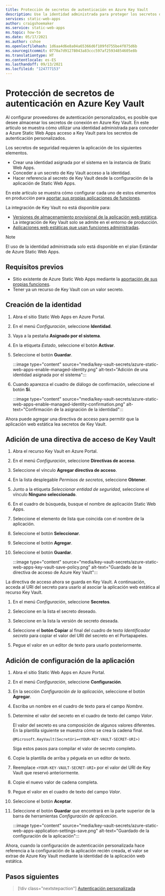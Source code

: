```yaml
---
title: Protección de secretos de autenticación en Azure Key Vault
description: Use la identidad administrada para proteger los secretos de autenticación en Azure Key Vault.
services: static-web-apps
author: craigshoemaker
ms.service: static-web-apps
ms.topic: how-to
ms.date: 05/17/2021
ms.author: cshoe
ms.openlocfilehash: 1d6aa4d6e8a04a65366d6f109fd755be4f075d6b
ms.sourcegitcommit: 0770a7d91278043a83ccc597af25934854605e8b
ms.translationtype: HT
ms.contentlocale: es-ES
ms.lasthandoff: 09/13/2021
ms.locfileid: "124777153"
---
```

# <a name="securing-authentication-secrets-in-azure-key-vault"></a>Protección de secretos de autenticación en Azure Key Vault

Al configurar proveedores de autenticación personalizados, es posible que desee almacenar los secretos de conexión en Azure Key Vault. En este artículo se muestra cómo utilizar una identidad administrada para conceder a Azure Static Web Apps acceso a Key Vault para los secretos de autenticación personalizados.

Los secretos de seguridad requieren la aplicación de los siguientes elementos.

- Crear una identidad asignada por el sistema en la instancia de Static Web Apps.
- Conceder a un secreto de Key Vault acceso a la identidad.
- Hacer referencia al secreto de Key Vault desde la configuración de la aplicación de Static Web Apps.

En este artículo se muestra cómo configurar cada uno de estos elementos en producción para [aportar sus propias aplicaciones de funciones](./functions-bring-your-own.md).

La integración de Key Vault no está disponible para:

- [Versiones de almacenamiento provisional de la aplicación web estática](./review-publish-pull-requests.md). La integración de Key Vault solo se admite en el entorno de producción.
- [Aplicaciones web estáticas que usan funciones administradas](./apis.md).

> [!NOTE]
> El uso de la identidad administrada solo está disponible en el plan Estándar de Azure Static Web Apps.

## <a name="prerequisites"></a>Requisitos previos

- Sitio existente de Azure Static Web Apps mediante la [aportación de sus propias funciones](./functions-bring-your-own.md).
- Tener ya un recurso de Key Vault con un valor secreto.

## <a name="create-identity"></a>Creación de la identidad

1. Abra el sitio Static Web Apps en Azure Portal.

1. En el menú _Configuración_, seleccione **Identidad**.

1. Vaya a la pestaña **Asignado por el sistema**.

1. En la etiqueta _Estado_, seleccione el botón **Activar**.

1. Seleccione el botón **Guardar**.

    :::image type="content" source="media/key-vault-secrets/azure-static-web-apps-enable-managed-identity.png" alt-text="Adición de una identidad asignada por el sistema":::

1. Cuando aparezca el cuadro de diálogo de confirmación, seleccione el botón **Sí**.

    :::image type="content" source="media/key-vault-secrets/azure-static-web-apps-enable-managed-identity-confirmation.png" alt-text="Confirmación de la asignación de la identidad":::

Ahora puede agregar una directiva de acceso para permitir que la aplicación web estática lea secretos de Key Vault.

## <a name="add-a-key-vault-access-policy"></a>Adición de una directiva de acceso de Key Vault

1. Abra el recurso Key Vault en Azure Portal.

1. En el menú _Configuración_, seleccione **Directivas de acceso**.

1. Seleccione el vínculo **Agregar directiva de acceso**.

1. En la lista desplegable _Permisos de secretos_, seleccione **Obtener**.

1. Junto a la etiqueta _Seleccionar entidad de seguridad_, seleccione el vínculo **Ninguno seleccionado**.

1. En el cuadro de búsqueda, busque el nombre de aplicación Static Web Apps.

1. Seleccione el elemento de lista que coincida con el nombre de la aplicación.

1. Seleccione el botón **Seleccionar**.

1. Seleccione el botón **Agregar**.

1. Seleccione el botón **Guardar**.

    :::image type="content" source="media/key-vault-secrets/azure-static-web-apps-key-vault-save-policy.png" alt-text="Guardado de la directiva de acceso de Azure Key Vault":::

La directiva de acceso ahora se guarda en Key Vault. A continuación, acceda al URI del secreto para usarlo al asociar la aplicación web estática al recurso Key Vault.

1. En el menú _Configuración_, seleccione **Secretos**.

1. Seleccione en la lista el secreto deseado.

1. Seleccione en la lista la versión de secreto deseada.

1. Seleccione el **botón Copiar** al final del cuadro de texto _Identificador secreto_ para copiar el valor del URI del secreto en el Portapapeles.

1. Pegue el valor en un editor de texto para usarlo posteriormente.

## <a name="add-application-setting"></a>Adición de configuración de la aplicación

1. Abra el sitio Static Web Apps en Azure Portal.

1. En el menú _Configuración_, seleccione **Configuración**.

1. En la sección _Configuración de la aplicación_, seleccione el botón **Agregar**.

1. Escriba un nombre en el cuadro de texto para el campo _Nombre_.

1. Determine el valor del secreto en el cuadro de texto del campo _Valor_.

    El valor del secreto es una composición de algunos valores diferentes. En la plantilla siguiente se muestra cómo se crea la cadena final.

    ```text
    @Microsoft.KeyVault(SecretUri=<YOUR-KEY-VAULT-SECRET-URI>)
    ```

    Siga estos pasos para compilar el valor de secreto completo.

1. Copie la plantilla de arriba y péguela en un editor de texto.

1. Reemplace `<YOUR-KEY-VAULT-SECRET-URI>` por el valor del URI de Key Vault que reservó anteriormente.

1. Copie el nuevo valor de cadena completa.

1. Pegue el valor en el cuadro de texto del campo _Valor_.

1. Seleccione el botón **Aceptar**.

1. Seleccione el botón **Guardar** que encontrará en la parte superior de la barra de herramientas _Configuración de aplicación_.

    :::image type="content" source="media/key-vault-secrets/azure-static-web-apps-application-settings-save.png" alt-text="Guardado de la configuración de la aplicación":::

Ahora, cuando la configuración de autenticación personalizada hace referencia a la configuración de la aplicación recién creada, el valor se extrae de Azure Key Vault mediante la identidad de la aplicación web estática.

## <a name="next-steps"></a>Pasos siguientes

> [!div class="nextstepaction"]
> [Autenticación personalizada](./authentication-custom.md)
